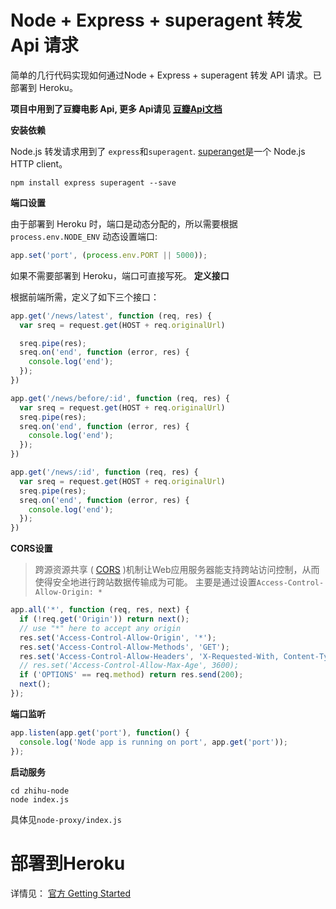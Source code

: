 # Node + Express + superagent 转发 Api 请求
简单的几行代码实现如何通过Node + Express + superagent 转发 API 请求。已部署到 Heroku。

**项目中用到了豆瓣电影 Api, 更多 Api请见 [豆瓣Api文档](https://developers.douban.com/wiki/?title=api_v2)**

**安装依赖**

Node.js 转发请求用到了 `express`和`superagent`. [superanget](https://github.com/visionmedia/superagent)是一个 Node.js HTTP client。
```
npm install express superagent --save
```

**端口设置**

由于部署到 Heroku 时，端口是动态分配的，所以需要根据 `process.env.NODE_ENV` 动态设置端口:
```javascript
app.set('port', (process.env.PORT || 5000));
```
如果不需要部署到 Heroku，端口可直接写死。
**定义接口**

根据前端所需，定义了如下三个接口：
```js
app.get('/news/latest', function (req, res) {
  var sreq = request.get(HOST + req.originalUrl)

  sreq.pipe(res);
  sreq.on('end', function (error, res) {
    console.log('end');
  });
})

app.get('/news/before/:id', function (req, res) {
  var sreq = request.get(HOST + req.originalUrl)
  sreq.pipe(res);
  sreq.on('end', function (error, res) {
    console.log('end');
  });
})

app.get('/news/:id', function (req, res) {
  var sreq = request.get(HOST + req.originalUrl)
  sreq.pipe(res);
  sreq.on('end', function (error, res) {
    console.log('end');
  });
})
```

**CORS设置**

>跨源资源共享 ( [CORS](https://developer.mozilla.org/zh-CN/docs/Web/HTTP/Access_control_CORS) )机制让Web应用服务器能支持跨站访问控制，从而使得安全地进行跨站数据传输成为可能。
主要是通过设置`Access-Control-Allow-Origin: *`
```javascript
app.all('*', function (req, res, next) {
  if (!req.get('Origin')) return next();
  // use "*" here to accept any origin
  res.set('Access-Control-Allow-Origin', '*');
  res.set('Access-Control-Allow-Methods', 'GET');
  res.set('Access-Control-Allow-Headers', 'X-Requested-With, Content-Type');
  // res.set('Access-Control-Allow-Max-Age', 3600);
  if ('OPTIONS' == req.method) return res.send(200);
  next();
});
```
**端口监听**

```javascript
app.listen(app.get('port'), function() {
  console.log('Node app is running on port', app.get('port'));
});
```
**启动服务**

```
cd zhihu-node
node index.js
```

具体见`node-proxy/index.js`

# 部署到Heroku
详情见： [官方 Getting Started](https://devcenter.heroku.com/articles/getting-started-with-nodejs#introduction)
